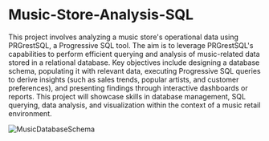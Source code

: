 # Music-Store-Analysis-SQL
This project involves analyzing a music store's operational data using PRGrestSQL, a Progressive SQL tool. The aim is to leverage PRGrestSQL's capabilities to perform efficient querying and analysis of music-related data stored in a relational database. Key objectives include designing a database schema, populating it with relevant data, executing Progressive SQL queries to derive insights (such as sales trends, popular artists, and customer preferences), and presenting findings through interactive dashboards or reports. This project will showcase skills in database management, SQL querying, data analysis, and visualization within the context of a music retail environment.

![MusicDatabaseSchema](https://github.com/Gauravyelane/Music-Store-Analysis-SQL/assets/152688347/61ed442b-f4d6-4bbb-9bd7-5f531fa00459)
